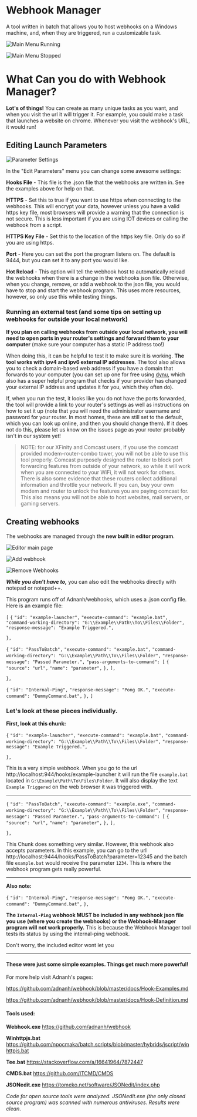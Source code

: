 # Webhook Manager
A tool written in batch that allows you to host webhooks on a Windows machine, and, when they are triggered, run a customizable task.

![Main Menu Running](https://i.imgur.com/T9mpHTS.png)

![Main Menu Stopped](https://i.imgur.com/UIGZ4nu.jpg)



# What Can you do with Webhook Manager?

**Lot's of things!** You can create as many unique tasks as you want, and when you visit the url it will trigger it. For example, you could make a task that launches a website on chrome. Whenever you visit the webhook's URL, it would run! 



## Editing Launch Parameters

![Parameter Settings](https://i.imgur.com/51nUeI1.jpg)

In the "Edit Parameters" menu you can change some awesome settings:

**Hooks File** - This file is the .json file that the webhooks are written in. See the examples above for help on that.

**HTTPS** - Set this to true if you want to use https when connecting to the webhooks. This will encrypt your data, however unless you have a valid https key file, most browsers will provide a warning that the connection is not secure. This is less important if you are using IOT devices or calling the webhook from a script.

**HTTPS Key File** - Set this to the location of the https key file. Only do so if you are using https.

**Port** - Here you can set the port the program listens on. The default is 9444, but you can set it to any port you would like.

**Hot Reload** - This option will tell the webhook host to automatically reload the webhooks when there is a change in the webhooks json file. Otherwise, when you change, remove, or add a webhook to the json file, you would have to stop and start the webhook program. This uses more resources, however, so only use this while testing things.

### Running an external test (and some tips on setting up webhooks for outside your local network)

**If you plan on calling webhooks from outside your local network, you will need to open ports in your router's settings and forward them to your computer** (make sure your computer has a static IP address too!)

When doing this, it can be helpful to test it to make sure it is working. **The tool works with ipv4 and ipv6 external IP addresses**. The tool also allows you to check a domain-based web address if you have a domain that forwards to your computer (you can set up one for free using [dynu](dynu.com), which also has a super helpful program that checks if your provider has changed your external IP address and updates it for you, which they often do).

If, when you run the test, it looks like you do not have the ports forwarded, the tool will provide a link to your router's settings as well as instructions on how to set it up (note that you will need the administrator username and password for your router. In most homes, these are still set to the default, which you can look up online, and then you should change them). If it does not do this, please let us know on the issues page as your router probably isn't in our system yet!

> NOTE: for our XFinity and Comcast users, if you use the comcast provided modem-router-combo tower, you will not be able to use this tool properly. Comcast purposely designed the router to block port forwarding features from outside of your network, so while it will work when you are connected to your WiFi, it will not work for others. There is also some evidence that these routers collect additional information and throttle your network. If you can, buy your own modem and router to unlock the features you are paying comcast for. This also means you will not be able to host websites, mail servers, or gaming servers.

 

## Creating webhooks

The webhooks are managed through the **new built in editor program**.

![Editor main page](https://i.imgur.com/lrca32V.png)

![Add webhook](https://i.imgur.com/SX5qpTo.png)

![Remove Webhooks](https://i.imgur.com/wR6GBFx.png)



***While you don't have to,*** you can also edit the webhooks directly with notepad or notepad++.

This program runs off of Adnanh/webhooks, which uses a .json config file. Here is an example file:

`[`
  `{`
    `"id": "example-launcher",`
    `"execute-command": "example.bat",`
    `"command-working-directory": "G:\\Example\\Path\\To\\Files\\Folder",`
    `"response-message": "Example Triggered.",`

  `},`

  `{`
    `"id": "PassToBatch",`
    `"execute-command": "example.bat",`
    `"command-working-directory": "G:\\Example\\Path\\To\\Files\\Folder",`
    `"response-message": "Passed Parameter.",`
    `"pass-arguments-to-command": [`
      `{`
        `"source": "url",`
        `"name": "parameter",`
      `},`
    `],`

  `},`

  `{`
    `"id": "Internal-Ping",`
    `"response-message": "Pong OK.",`
	`"execute-command": "DummyCommand.bat",`
  `},`
`]`

### Let's look at these pieces individually.

**First, look at this chunk:**

`{`
    `"id": "example-launcher",`
    `"execute-command": "example.bat",`
    `"command-working-directory": "G:\\Example\\Path\\To\\Files\\Folder",`
    `"response-message": "Example Triggered.",`

  `},`

This is a very simple webhook. When you go to the url http://localhost:944/hooks/example-launcher it will run the file `example.bat` located in `G:\Example\Path\To\Files\Folder`. It will also display the text `Example Triggered` on the web browser it was triggered with.

***

`{`
    `"id": "PassToBatch",`
    `"execute-command": "example.exe",`
    `"command-working-directory": "G:\\Example\\Path\\To\\Files\\Folder",`
    `"response-message": "Passed Parameter.",`
    `"pass-arguments-to-command": [`
      `{`
        `"source": "url",`
        `"name": "parameter",`
      `},`
    `],`

  `},`

This Chunk does something very similar. However, this webhook also accepts parameters. In this example, you can go to the url http://localhost:9444/hooks/PassToBatch?parameter=12345 and the batch file `example.bat` would receive the parameter `1234`. This is where the webhook program gets really powerful.

***

**Also note:**

`{`
    `"id": "Internal-Ping",`
    `"response-message": "Pong OK.",`
	`"execute-command": "DummyCommand.bat",`
  `},`

**The `Internal-Ping` webhook MUST be included in any webhook json file you use (where you create the webhooks) or the Webhook-Manager program will not work properly.** This is because the Webhook Manager tool tests its status by using the internal-ping webhook.

Don't worry, the included editor wont let you 

***

#### These were just some simple examples. Things get much more powerful!

For more help visit Adnanh's pages:

https://github.com/adnanh/webhook/blob/master/docs/Hook-Examples.md

https://github.com/adnanh/webhook/blob/master/docs/Hook-Definition.md

#### Tools used:

**Webhook.exe** https://github.com/adnanh/webhook

**Winhttpjs.bat** https://github.com/npocmaka/batch.scripts/blob/master/hybrids/jscript/winhttpjs.bat

**Tee.bat** https://stackoverflow.com/a/16641964/7872447

**CMDS.bat** https://github.com/ITCMD/CMDS

**JSONedit.exe** https://tomeko.net/software/JSONedit/index.php

*Code for open source tools were analyzed. JSONedit.exe (the only closed source program) was scanned with numerous antiviruses. Results were clean*.

